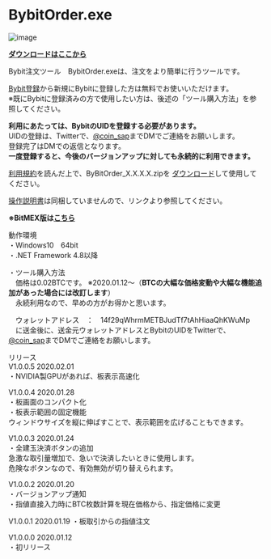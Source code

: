 # BybitOrder.exe
![image](https://user-images.githubusercontent.com/43275193/72671548-87b8f000-3a8f-11ea-8ffc-efa0db7ae510.png)  
  
**<a href="https://github.com/GitHubCoinSap/BybitOrder.exe/releases/latest" target="_blank">ダウンロードはここから</a>**
  
Bybit注文ツール　BybitOrder.exeは、注文をより簡単に行うツールです。  
  
<a href="https://www.bybit.com/home/jp/index.html?affiliate_id=538&group_id=1254&group_type=1" target="_blank">Bybit登録</a>から新規にBybitに登録した方は無料でお使いいただけます。  
※既にBybitに登録済みの方で使用したい方は、後述の「ツール購入方法」を参照してください。
  
**利用にあたっては、BybitのUIDを登録する必要があります。**  
UIDの登録は、Twitterで、<a href="https://twitter.com/coin_sap" target="_blank">@coin_sap</a>までDMでご連絡をお願いします。  
登録完了はDMでの返信となります。  
**一度登録すると、今後のバージョンアップに対しても永続的に利用できます。**  
  
<a href="http://coinsap.php.xdomain.jp/bybitorder/rule.html" target="_blank">利用規約</a>を読んだ上で、ByBitOrder_X.X.X.X.zipを
<a href="https://github.com/GitHubCoinSap/BybitOrder.exe/releases/latest" target="_blank">ダウンロード</a>して使用してください。
  
<a href="http://coinsap.php.xdomain.jp/bybitorder/index.html" target="_blank">操作説明書</a>は同梱していませんので、リンクより参照してください。  
  
**※BitMEX版は<a href="https://github.com/GitHubCoinSap/BitMexOrder.exe" target="_blank">こちら</a>**  
  
動作環境  
・Windows10　64bit  
・.NET Framework 4.8以降  
  
・ツール購入方法  
　価格は0.02BTCです。
※2020.01.12～（**BTCの大幅な価格変動や大幅な機能追加があった場合には改訂します**）  
　永続利用なので、早めの方がお得かと思います。
 
　ウォレットアドレス　：　14f29qWhrmMETBJudTf7tAhHiaaQhKWuMp  
　に送金後に、送金元ウォレットアドレスとBybitのUIDをTwitterで、<a href="https://twitter.com/coin_sap" target="_blank">@coin_sap</a>までDMでご連絡をお願いします。  
  
リリース  
V1.0.0.5  2020.02.01  
・NVIDIA製GPUがあれば、板表示高速化  
  
V1.0.0.4  2020.01.28  
・板画面のコンパクト化  
・板表示範囲の固定機能  
ウィンドウサイズを縦に伸ばすことで、表示範囲を広げることもできます。  
  
V1.0.0.3  2020.01.24  
・全建玉決済ボタンの追加  
急激な取引量増加で、急いで決済したいときに使用します。  
危険なボタンなので、有効無効が切り替えられます。  
  
V1.0.0.2  2020.01.20  
・バージョンアップ通知  
・指値直接入力時にBTC枚数計算を現在価格から、指定価格に変更  
  
V1.0.0.1  2020.01.19
・板取引からの指値注文  
  
V1.0.0.0  2020.01.12  
・初リリース  
